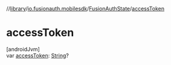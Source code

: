 //[library](../../../index.md)/[io.fusionauth.mobilesdk](../index.md)/[FusionAuthState](index.md)/[accessToken](access-token.md)

# accessToken

[androidJvm]\
var [accessToken](access-token.md): [String](https://kotlinlang.org/api/latest/jvm/stdlib/kotlin/-string/index.html)?
